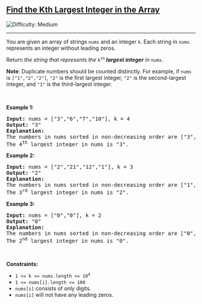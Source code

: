 <h2><a href="https://leetcode.com/problems/find-the-kth-largest-integer-in-the-array">Find the Kth Largest Integer in the Array</a></h2> <img src='https://img.shields.io/badge/Difficulty-Medium-orange' alt='Difficulty: Medium' /><hr><p>You are given an array of strings <code>nums</code> and an integer <code>k</code>. Each string in <code>nums</code> represents an integer without leading zeros.</p>

<p>Return <em>the string that represents the </em><code>k<sup>th</sup></code><em><strong> largest integer</strong> in </em><code>nums</code>.</p>

<p><strong>Note</strong>: Duplicate numbers should be counted distinctly. For example, if <code>nums</code> is <code>[&quot;1&quot;,&quot;2&quot;,&quot;2&quot;]</code>, <code>&quot;2&quot;</code> is the first largest integer, <code>&quot;2&quot;</code> is the second-largest integer, and <code>&quot;1&quot;</code> is the third-largest integer.</p>

<p>&nbsp;</p>
<p><strong class="example">Example 1:</strong></p>

<pre>
<strong>Input:</strong> nums = [&quot;3&quot;,&quot;6&quot;,&quot;7&quot;,&quot;10&quot;], k = 4
<strong>Output:</strong> &quot;3&quot;
<strong>Explanation:</strong>
The numbers in nums sorted in non-decreasing order are [&quot;3&quot;,&quot;6&quot;,&quot;7&quot;,&quot;10&quot;].
The 4<sup>th</sup> largest integer in nums is &quot;3&quot;.
</pre>

<p><strong class="example">Example 2:</strong></p>

<pre>
<strong>Input:</strong> nums = [&quot;2&quot;,&quot;21&quot;,&quot;12&quot;,&quot;1&quot;], k = 3
<strong>Output:</strong> &quot;2&quot;
<strong>Explanation:</strong>
The numbers in nums sorted in non-decreasing order are [&quot;1&quot;,&quot;2&quot;,&quot;12&quot;,&quot;21&quot;].
The 3<sup>rd</sup> largest integer in nums is &quot;2&quot;.
</pre>

<p><strong class="example">Example 3:</strong></p>

<pre>
<strong>Input:</strong> nums = [&quot;0&quot;,&quot;0&quot;], k = 2
<strong>Output:</strong> &quot;0&quot;
<strong>Explanation:</strong>
The numbers in nums sorted in non-decreasing order are [&quot;0&quot;,&quot;0&quot;].
The 2<sup>nd</sup> largest integer in nums is &quot;0&quot;.
</pre>

<p>&nbsp;</p>
<p><strong>Constraints:</strong></p>

<ul>
	<li><code>1 &lt;= k &lt;= nums.length &lt;= 10<sup>4</sup></code></li>
	<li><code>1 &lt;= nums[i].length &lt;= 100</code></li>
	<li><code>nums[i]</code> consists of only digits.</li>
	<li><code>nums[i]</code> will not have any leading zeros.</li>
</ul>
